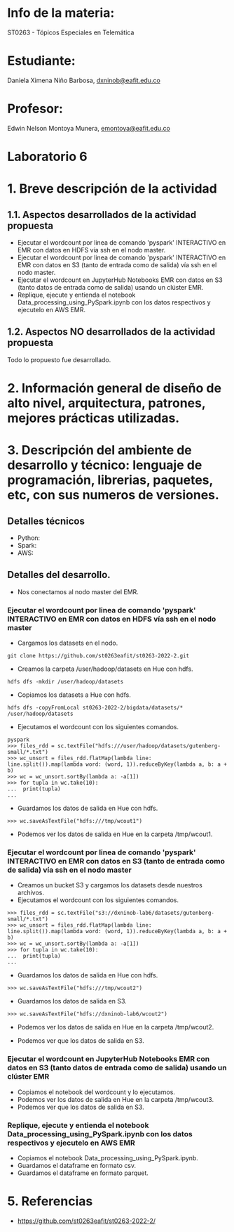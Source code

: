 # Info de la materia:
ST0263 - Tópicos Especiales en Telemática

# Estudiante:
Daniela Ximena Niño Barbosa, dxninob@eafit.edu.co

# Profesor:
Edwin Nelson Montoya Munera, emontoya@eafit.edu.co

# Laboratorio 6

# 1. Breve descripción de la actividad
## 1.1. Aspectos desarrollados de la actividad propuesta
- Ejecutar el wordcount por linea de comando 'pyspark' INTERACTIVO en EMR con datos en HDFS vía ssh en el nodo master.
- Ejecutar el wordcount por linea de comando 'pyspark' INTERACTIVO en EMR con datos en S3 (tanto de entrada como de salida)  vía ssh en el nodo master.
- Ejecutar el wordcount en JupyterHub Notebooks EMR con datos en S3 (tanto datos de entrada como de salida) usando un clúster EMR.
- Replique, ejecute y entienda el notebook Data_processing_using_PySpark.ipynb con los datos respectivos y ejecutelo en AWS EMR.

## 1.2. Aspectos NO desarrollados de la actividad propuesta
Todo lo propuesto fue desarrollado.



# 2. Información general de diseño de alto nivel, arquitectura, patrones, mejores prácticas utilizadas.



# 3. Descripción del ambiente de desarrollo y técnico: lenguaje de programación, librerias, paquetes, etc, con sus numeros de versiones.
## Detalles técnicos
- Python:
- Spark:
- AWS:

## Detalles del desarrollo.
- Nos conectamos al nodo master del EMR.
### **Ejecutar el wordcount por linea de comando 'pyspark' INTERACTIVO en EMR con datos en HDFS vía ssh en el nodo master**
- Cargamos los datasets en el nodo.
```
git clone https://github.com/st0263eafit/st0263-2022-2.git
```
- Creamos la carpeta /user/hadoop/datasets en Hue con hdfs.
```
hdfs dfs -mkdir /user/hadoop/datasets
```
- Copiamos los datasets a Hue con hdfs.
```
hdfs dfs -copyFromLocal st0263-2022-2/bigdata/datasets/* /user/hadoop/datasets
```
- Ejecutamos el wordcount con los siguientes comandos.
```
pyspark
>>> files_rdd = sc.textFile("hdfs:///user/hadoop/datasets/gutenberg-small/*.txt")
>>> wc_unsort = files_rdd.flatMap(lambda line: line.split()).map(lambda word: (word, 1)).reduceByKey(lambda a, b: a + b)
>>> wc = wc_unsort.sortBy(lambda a: -a[1])
>>> for tupla in wc.take(10):
...  print(tupla)
...
```
- Guardamos los datos de salida en Hue con hdfs.
```
>>> wc.saveAsTextFile("hdfs:///tmp/wcout1")
```
- Podemos ver los datos de salida en Hue en la carpeta /tmp/wcout1.


### **Ejecutar el wordcount por linea de comando 'pyspark' INTERACTIVO en EMR con datos en S3 (tanto de entrada como de salida) vía ssh en el nodo master**
- Creamos un bucket S3 y cargamos los datasets desde nuestros archivos.
- Ejecutamos el wordcount con los siguientes comandos.
```
>>> files_rdd = sc.textFile("s3://dxninob-lab6/datasets/gutenberg-small/*.txt")
>>> wc_unsort = files_rdd.flatMap(lambda line: line.split()).map(lambda word: (word, 1)).reduceByKey(lambda a, b: a + b)
>>> wc = wc_unsort.sortBy(lambda a: -a[1])
>>> for tupla in wc.take(10):
...  print(tupla)
...
```
- Guardamos los datos de salida en Hue con hdfs.
```
>>> wc.saveAsTextFile("hdfs:///tmp/wcout2")
```
- Guardamos los datos de salida en S3.
```
>>> wc.saveAsTextFile("hdfs://dxninob-lab6/wcout2")
```
- Podemos ver los datos de salida en Hue en la carpeta /tmp/wcout2.

- Podemos ver que los datos de salida en S3.

### **Ejecutar el wordcount en JupyterHub Notebooks EMR con datos en S3 (tanto datos de entrada como de salida) usando un clúster EMR**
- Copiamos el notebook del wordcount y lo ejecutamos.
- Podemos ver los datos de salida en Hue en la carpeta /tmp/wcout3.
- Podemos ver que los datos de salida en S3.

### **Replique, ejecute y entienda el notebook Data_processing_using_PySpark.ipynb con los datos respectivos y ejecutelo en AWS EMR**
- Copiamos el notebook Data_processing_using_PySpark.ipynb.
- Guardamos el dataframe en formato csv.
- Guardamos el dataframe en formato parquet.







# 5. Referencias
- https://github.com/st0263eafit/st0263-2022-2/